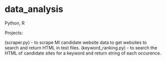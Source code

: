 # data_analysis
Python, R

Projects: 

(scraper.py) - to scrape MI candidate website data to get websites to search and return HTML in text files.
(keyword_ranking.py) - to search the HTML of candidate sites for a keyword and return string of each occurence.
